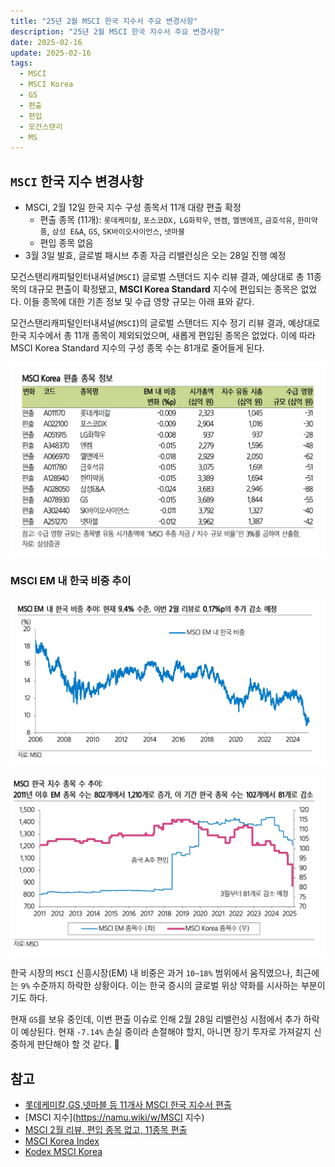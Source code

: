 ```yaml
---
title: "25년 2월 MSCI 한국 지수서 주요 변경사항"
description: "25년 2월 MSCI 한국 지수서 주요 변경사항"
date: 2025-02-16
update: 2025-02-16
tags:
  - MSCI
  - MSCI Korea
  - GS
  - 편출
  - 편입
  - 모건스탠리
  - MS
---
```


## `MSCI` 한국 지수 변경사항

- MSCI, 2월 12일 한국 지수 구성 종목서 11개 대량 편출 확정
  - 편출 종목 (11개): `롯데케미칼`, `포스코DX,` `LG화학우`, `엔켐`, `엘앤에프`, `금호석유`, `한미약품`, `삼성 E&A`, `GS`, `SK바이오사이언스`, `넷마블`
  - 편입 종목 없음
- 3월 3일 발효, 글로벌 패시브 추종 자금 리밸런싱은 오는 28일 진행 예정

모건스탠리캐피털인터내셔널(`MSCI`) 글로벌 스탠더드 지수 리뷰 결과, 예상대로 총 11종목의 대규모 편출이 확정됐고, **MSCI Korea Standard** 지수에 편입되는 종목은 없었다. 이들 종목에 대한 기존 정보 및 수급 영향 규모는 아래 표와 같다.

모건스탠리캐피털인터내셔널(`MSCI`)의 글로벌 스탠더드 지수 정기 리뷰 결과, 예상대로 한국 지수에서 총 11개 종목이 제외되었으며, 새롭게 편입된 종목은 없었다. 이에 따라 MSCI Korea Standard 지수의 구성 종목 수는 81개로 줄어들게 된다.

![MSCI Korea 편출 종목 정보](image-20250216211713484.png)

### MSCI EM 내 한국 비중 추이

![MSCI 한국 비중 추이](image-20250216211718968.png)

![MSCI 한국, 중국 지수 종목 수 추이](image-20250216211800349.png)

한국 시장의 `MSCI` 신흥시장(EM) 내 비중은 과거 `10~18%` 범위에서 움직였으나, 최근에는 `9%` 수준까지 하락한 상황이다. 이는 한국 증시의 글로벌 위상 약화를 시사하는 부분이기도 하다.

현재 `GS`를 보유 중인데, 이번 편출 이슈로 인해 2월 28일 리밸런싱 시점에서 추가 하락이 예상된다. 현재 `-7.14%` 손실 중이라 손절해야 할지, 아니면 장기 투자로 가져갈지 신중하게 판단해야 할 것 같다. 🤔

## 참고

- [롯데케미칼,GS,넷마블 등 11개사 MSCI 한국 지수서 편출](https://news.nate.com/view/20250212n05939)
- [MSCI 지수](https://namu.wiki/w/MSCI 지수)
- [MSCI 2월 리뷰, 편입 종목 없고, 11종목 편출](https://m.joseilbo.com/news/view.htm?newsid=536604#_enliple)
- [MSCI Korea Index](https://www.msci.com/indexes/index/941000)
- [Kodex MSCI Korea](https://www.samsungfund.com/etf/product/view.do?id=2ETF36)
